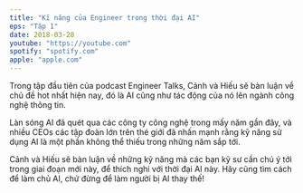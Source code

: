 ```yaml
---
title: "Kĩ năng của Engineer trong thời đại AI"
eps: "Tập 1"
date: 2018-03-28
youtube: "https://youtube.com"
spotify: "spotify.com"
apple: "apple.com"
---
```


Trong tập đầu tiên của podcast Engineer Talks, Cảnh và Hiếu sẽ bàn luận về chủ đề hot nhất hiện nay, đó là AI cũng như tác động của nó lên ngành công nghệ thông tin. 

Làn sóng AI đã quét qua các công ty công nghệ trong mấy năm gần đây, và nhiều CEOs các tập đoàn lớn trên thé giới đã nhấn mạnh rằng kỹ năng sử dụng AI là một phần không thể thiếu trong những năm sắp tới. 

Cảnh và Hiếu sẽ bàn luận về những kỹ năng mà các bạn kỹ sư cần chú ý tới trong giai đoạn mới này, để thích nghi với thời đại AI này. Hãy cũng tìm cách để làm chủ AI, chứ đừng để làm người bị AI thay thế!